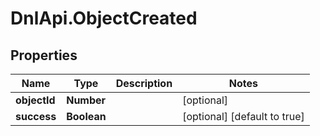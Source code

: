 # DnlApi.ObjectCreated

## Properties
Name | Type | Description | Notes
------------ | ------------- | ------------- | -------------
**objectId** | **Number** |  | [optional] 
**success** | **Boolean** |  | [optional] [default to true]


